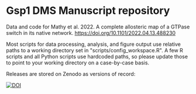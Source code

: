 # Gsp1 DMS Manuscript repository

Data and code for Mathy et al. 2022. A complete allosteric map of a GTPase switch in its native network. https://doi.org/10.1101/2022.04.13.488230

Most scripts for data processing, analysis, and figure output use relative paths to a working directory set in "scripts/config_workspace.R". A few R scripts and all Python scripts use hardcoded paths, so please update those to point to your working directory on a case-by-case basis.

Releases are stored on Zenodo as versions of record:

[![DOI](https://zenodo.org/badge/460596102.svg)](https://zenodo.org/badge/latestdoi/460596102)
